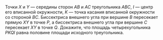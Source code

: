 Точки $X$ и $Y$ — середины сторон $AB$ и $AC$ треугольника $ABC$,
$I$ — центр его вписанной окружности, $K$ — точка касания вписанной 
окружности со стороной $BC$. 
Биссектриса внешнего угла при вершине $B$ пересекает прямую $XY$ в точке 
$P$, а биссектриса внешнего угла при вершине $C$ пересекает $XY$ в точке 
$Q$. Докажите, что площадь четырехугольника $PKQI$ равна половине площади 
исходного треугольника.